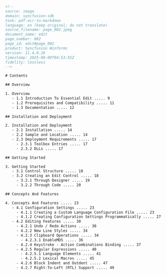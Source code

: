```html
<!--
source: image
domain: syncfusion-sdk
task: pdf-ocr-to-markdown
language: en (keep original; do not translate)
source_filename: page_002.jpeg
document_name: edit
page_number: 002
page_id: edit#page_002
product: Syncfusion Winforms
version: 11.4.0.26
timestamp: 2025-08-09T04:53:55Z
fidelity: lossless
-->

# Contents

## Overview

1. Overview
   - 1.1 Introduction To Essential Edit ..... 9
   - 1.2 Prerequisites and Compatibility ..... 11
   - 1.3 Documentation ..... 12

## Installation and Deployment

2. Installation and Deployment
   - 2.1 Installation ..... 14
   - 2.2 Sample and Location ..... 14
   - 2.3 Deployment Requirements ..... 17
     - 2.3.1 Toolbox Entries ..... 17
     - 2.3.2 DLLs ..... 17

## Getting Started

3. Getting Started
   - 3.1 Control Structure ..... 18
   - 3.2 Creating an Edit Control ..... 18
     - 3.2.1 Through Designer ..... 19
     - 3.2.2 Through Code ..... 20

## Concepts And Features

4. Concepts And Features ..... 23
   - 4.1 Configuration Settings ..... 23
     - 4.1.1 Creating a Custom Language Configuration File ..... 23
     - 4.1.2 Creating Configuration Settings Programmatically ..... 27
   - 4.2 Editing Features ..... 30
     - 4.2.1 Undo / Redo Actions ..... 30
     - 4.2.2 New Line Styles ..... 34
     - 4.2.3 Clipboard Operations ..... 34
       - 4.2.3.1 EnableMD5 ..... 36
     - 4.2.4 Keystroke - Action Combinations Binding ..... 37
     - 4.2.5 Regular Expressions ..... 40
       - 4.2.5.1 Language Elements ..... 41
       - 4.2.5.2 Lexical Macros ..... 45
     - 4.2.6 Block Indent and Outdent ..... 47
     - 4.2.7 Right-To-Left (RTL) Support ..... 49

```

<!-- tags: [Syncfusion Winforms, Essential Edit, User Guide, Installation, Deployment, Getting Started, Configuration, Editing Features, Version: 11.4.0.26] keywords: [Essential Edit, Introduction, Prerequisites, Compatibility, Documentation, Installation, Sample, Location, Deployment Requirements, Toolbox Entries, DLLs, Control Structure, Creating an Edit Control, Designer, Code, Custom Language, Regular Expressions, Block Indent, Outdent, RTL Support] -->